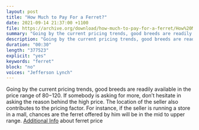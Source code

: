 ```yaml
---
layout: post
title: "How Much to Pay For a Ferret?"
date: 2021-09-14 21:37:00 +1100
file: https://archive.org/download/how-much-to-pay-for-a-ferret/How%20Much%20to%20Pay%20For%20a%20Ferret%EF%BC%9F.mp3
summary: "Going by the current pricing trends, good breeds are readily available in the price range of $80-$120. If somebody is asking for more, don’t hesitate in asking the reason behind the high price."
description: "Going by the current pricing trends, good breeds are readily available in the price range of $80-$120. If somebody is asking for more, don’t hesitate in asking the reason behind the high price."
duration: "00:30" 
length: "377523"
explicit: "yes" 
keywords: "ferret"
block: "no" 
voices: "Jefferson Lynch"
---
```


Going by the current pricing trends, good breeds are readily available in the price range of $80-$120. If somebody is asking for more, don’t hesitate in asking the reason behind the high price. The location of the seller also contributes to the pricing factor. For instance, if the seller is running a store in a mall, chances are the ferret offered by him will be in the mid to upper range. [Additional Info](https://ferretvoice.com/ferrets-cost/) about ferret price


